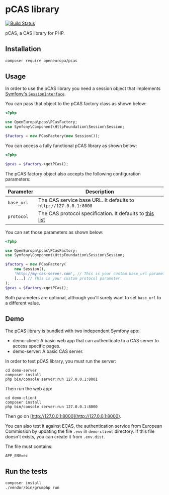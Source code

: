 # pCAS library
[![Build Status](https://drone.fpfis.eu/api/badges/openeuropa/pcas/status.svg)](https://drone.fpfis.eu/openeuropa/pcas/)

pCAS, a CAS library for PHP.

## Installation

```bash
composer require openeuropa/pcas
```

## Usage

In order to use the pCAS library you need a session object that implements
[Symfony's `SessionInterface`](http://symfony.com/doc/current/components/http_foundation/sessions.html).

You can pass that object to the pCAS factory class as shown below:

```php
<?php

use OpenEuropa\pcas\PCasFactory;
use Symfony\Component\HttpFoundation\Session\Session;

$factory = new PCasFactory(new Session());
```

You can access a fully functional pCAS library as shown below:

```php
<?php

$pcas = $factory->getPCas();
```

The pCAS factory object also accepts the following configuration parameters:

| Parameter  | Description |
|------------|-------------|
| `base_url` | The CAS service base URL. It defaults to `http://127.0.0.1:8000` |
| `protocol` | The CAS protocol specification. It defaults to [this list](./Resources/config/p_cas.yml) |

You can set those parameters as shown below:

```php
<?php

use OpenEuropa\pcas\PCasFactory;
use Symfony\Component\HttpFoundation\Session\Session;

$factory = new PCasFactory(
    new Session(), 
    'http://my-cas-server.com', // This is your custom base_url parameter.
    [...] // This is your custom protocol parameter.
);
$pcas = $factory->getPCas();
```

Both parameters are optional, although you'll surely want to set `base_url` to a different value.

## Demo

The pCAS library is bundled with two independent Symfony app:

* demo-client: A basic web app that can authenticate to a CAS server to access specific pages.
* demo-server: A basic CAS server.

In order to test pCAS library, you must run the server:

```
cd demo-server
composer install
php bin/console server:run 127.0.0.1:8001
```

Then run the web app:

```
cd demo-client
composer install
php bin/console server:run 127.0.0.1:8000
```

Then go on [http://127.0.0.1:8000](http://127.0.0.1:8000).

You can also test it against ECAS, the authentication service from European Commission by updating the file ```.env``` in
```demo-client``` directory. If this file doesn't exists, you can create it from ```.env.dist```.

The file must contains:

```
APP_ENV=ec
```

## Run the tests

```bash
composer install
./vendor/bin/grumphp run
```
